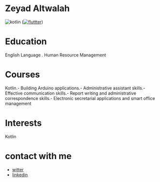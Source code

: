 # Zeyad Altwalah
![kotlin](https://user-images.githubusercontent.com/89542277/136715632-5140772f-3afc-458d-8e73-c348b1a56e35.png)
 (<a href='https://postimg.cc/cvkJVmsF' target='_blank'><img src='https://i.postimg.cc/cvkJVmsF/fluttter.png' border='0' alt='fluttter'/></a>)
# Education
English Language . Human Resource Management
# Courses
Kotlin.-
Building Arduino applications.-
Administrative assistant skills.-
Effective communication skills.-
Report writing and administrative correspondence skills.-
Electronic secretarial applications and smart office management
# Interests
Kotlin  

# contact with me

* [witter](https://twitter.com/BinTwalah?t=cACMhPR2_EQCFWhk6EPj6w&s=09)
* [linkedin](https://www.linkedin.com/in/zeyad-altwalah-73256819b)


 
